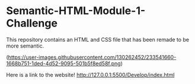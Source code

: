 # Semantic-HTML-Module-1-Challenge

This repository contains an HTML and CSS file that has been remade to be more semantic.

(https://user-images.githubusercontent.com/130262452/233541660-1668b751-1ded-4d52-9095-501b5f8ed58f.png)

Here is a link to the website! http://127.0.0.1:5500/Develop/index.html
